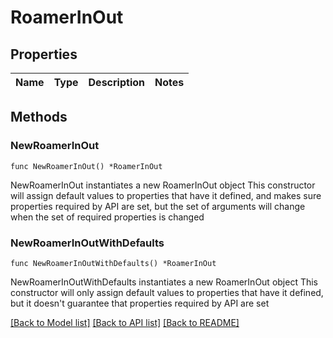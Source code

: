 # RoamerInOut

## Properties

Name | Type | Description | Notes
------------ | ------------- | ------------- | -------------

## Methods

### NewRoamerInOut

`func NewRoamerInOut() *RoamerInOut`

NewRoamerInOut instantiates a new RoamerInOut object
This constructor will assign default values to properties that have it defined,
and makes sure properties required by API are set, but the set of arguments
will change when the set of required properties is changed

### NewRoamerInOutWithDefaults

`func NewRoamerInOutWithDefaults() *RoamerInOut`

NewRoamerInOutWithDefaults instantiates a new RoamerInOut object
This constructor will only assign default values to properties that have it defined,
but it doesn't guarantee that properties required by API are set


[[Back to Model list]](../README.md#documentation-for-models) [[Back to API list]](../README.md#documentation-for-api-endpoints) [[Back to README]](../README.md)


